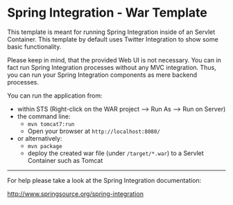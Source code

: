 Spring Integration - War Template
================================================================================

This template is meant for running Spring Integration inside of an Servlet
Container. This template by default uses Twitter Integration to show some basic
functionality.

Please keep in mind, that the provided Web UI is not necessary. You can in fact
run Spring Integration processes without any MVC integration. Thus, you can
run your Spring Integration components as mere backend processes.

You can run the application from:

* within STS (Right-click on the WAR project --> Run As --> Run on Server)
* the command line:
	- `mvn tomcat7:run`
	- Open your browser at `http://localhost:8080/`
* or alternatively:
	- `mvn package`
	- deploy the created war file (under `/target/*.war`) to a Servlet Container such as Tomcat

--------------------------------------------------------------------------------

For help please take a look at the Spring Integration documentation:

http://www.springsource.org/spring-integration

